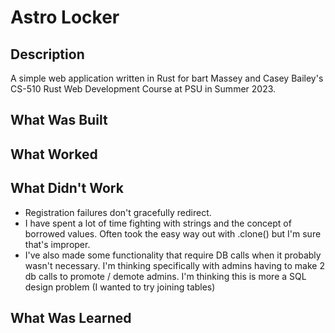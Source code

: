 # Astro Locker

## Description

A simple web application written in Rust for bart Massey and Casey Bailey's CS-510 Rust Web Development Course at PSU in Summer 2023.

## What Was Built

## What Worked

## What Didn't Work

- Registration failures don't gracefully redirect.
- I have spent a lot of time fighting with strings and the concept of borrowed values. Often took the easy way out with .clone() but I'm sure that's improper.
- I've also made some functionality that require DB calls when it probably wasn't necessary. I'm thinking specifically with admins having to make 2 db calls to promote / demote admins. I'm thinking this is more a SQL design problem (I wanted to try joining tables)

## What Was Learned
